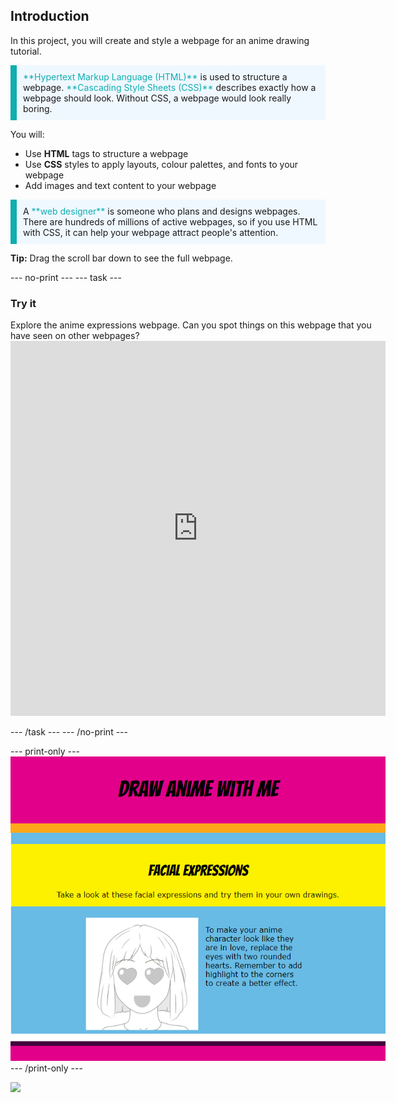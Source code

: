## Introduction

In this project, you will create and style a webpage for an anime drawing tutorial. 

<p style="border-left: solid; border-width:10px; border-color: #0faeb0; background-color: aliceblue; padding: 10px;">
<span style="color: #0faeb0">**Hypertext Markup Language (HTML)**</span> is used to structure a webpage. <span style="color: #0faeb0">**Cascading Style Sheets (CSS)**</span> describes exactly how a webpage should look. Without CSS, a webpage would look really boring.
</p>

You will:
+ Use **HTML** tags to structure a webpage
+ Use **CSS** styles to apply layouts, colour palettes, and fonts to your webpage
+ Add images and text content to your webpage

<p style="border-left: solid; border-width:10px; border-color: #0faeb0; background-color: aliceblue; padding: 10px;">
A <span style="color: #0faeb0">**web designer**</span> is someone who plans and designs webpages. There are hundreds of millions of active webpages, so if you use HTML with CSS, it can help your webpage attract people's attention. 
</p>

**Tip:** Drag the scroll bar down to see the full webpage.

--- no-print ---
--- task ---
### Try it
<div style="display: flex; flex-wrap: wrap">
<div style="flex-basis: 175px; flex-grow: 1">  
Explore the anime expressions webpage. Can you spot things on this webpage that you have seen on other webpages?

<iframe src="https://staging-editor.raspberrypi.org/uk-UA/embed/viewer/anime-expressions-complete" width="600" height="600" frameborder="0" marginwidth="0" marginheight="0" allowfullscreen> </iframe>


--- /task ---
--- /no-print ---

--- print-only ---
![Completed project](images/solution.PNG)
--- /print-only ---

![](http://code.org/api/hour/begin_coderdojo_anime.png)

